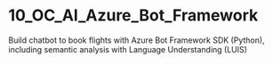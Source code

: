 # 10_OC_AI_Azure_Bot_Framework
Build chatbot to book flights with Azure Bot Framework SDK (Python), including semantic analysis with Language Understanding (LUIS)
